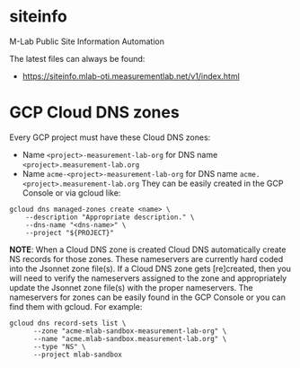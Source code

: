# siteinfo

M-Lab Public Site Information Automation

The latest files can always be found:

* https://siteinfo.mlab-oti.measurementlab.net/v1/index.html

# GCP Cloud DNS zones
Every GCP project must have these Cloud DNS zones:
* Name `<project>-measurement-lab-org` for DNS name `<project>.measurement-lab.org`
* Name `acme-<project>-measurement-lab-org` for DNS name `acme.<project>.measurement-lab.org`
They can be easily created in the GCP Console or via gcloud like:
```
gcloud dns managed-zones create <name> \
    --description "Appropriate description." \
    --dns-name "<dns-name>" \
    --project "${PROJECT}"
```
**NOTE**: When a Cloud DNS zone is created Cloud DNS automatically create NS
records for those zones. These nameservers are currently hard coded into the
Jsonnet zone file(s). If a Cloud DNS zone gets [re]created, then you will need
to verify the nameservers assigned to the zone and appropriately update the
Jsonnet zone file(s) with the proper nameservers. The nameservers for zones
can be easily found in the GCP Console or you can find them with gcloud. For
example:
```
gcloud dns record-sets list \
      --zone "acme-mlab-sandbox-measurement-lab-org" \
      --name "acme.mlab-sandbox.measurement-lab.org" \
      --type "NS" \
      --project mlab-sandbox
```
